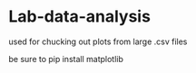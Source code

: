 # Lab-data-analysis
used for chucking out plots from large .csv files


be sure to pip install matplotlib
